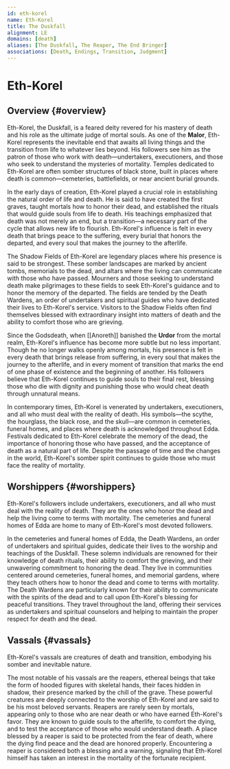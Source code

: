 ```yaml
---
id: eth-korel
name: Eth-Korel
title: The Duskfall
alignment: LE
domains: [death]
aliases: [The Duskfall, The Reaper, The End Bringer]
associations: [Death, Endings, Transition, Judgment]
---
```


# Eth-Korel

## Overview {#overview}

Eth-Korel, the Duskfall, is a feared deity revered for his mastery of death and his role as the ultimate judge of mortal souls. As one of the **Malor**, Eth-Korel represents the inevitable end that awaits all living things and the transition from life to whatever lies beyond. His followers see him as the patron of those who work with death—undertakers, executioners, and those who seek to understand the mysteries of mortality. Temples dedicated to Eth-Korel are often somber structures of black stone, built in places where death is common—cemeteries, battlefields, or near ancient burial grounds.

In the early days of creation, Eth-Korel played a crucial role in establishing the natural order of life and death. He is said to have created the first graves, taught mortals how to honor their dead, and established the rituals that would guide souls from life to death. His teachings emphasized that death was not merely an end, but a transition—a necessary part of the cycle that allows new life to flourish. Eth-Korel's influence is felt in every death that brings peace to the suffering, every burial that honors the departed, and every soul that makes the journey to the afterlife.

The Shadow Fields of Eth-Korel are legendary places where his presence is said to be strongest. These somber landscapes are marked by ancient tombs, memorials to the dead, and altars where the living can communicate with those who have passed. Mourners and those seeking to understand death make pilgrimages to these fields to seek Eth-Korel's guidance and to honor the memory of the departed. The fields are tended by the Death Wardens, an order of undertakers and spiritual guides who have dedicated their lives to Eth-Korel's service. Visitors to the Shadow Fields often find themselves blessed with extraordinary insight into matters of death and the ability to comfort those who are grieving.

Since the Godsdeath, when [[Anoreth]] banished the **Urdor** from the mortal realm, Eth-Korel's influence has become more subtle but no less important. Though he no longer walks openly among mortals, his presence is felt in every death that brings release from suffering, in every soul that makes the journey to the afterlife, and in every moment of transition that marks the end of one phase of existence and the beginning of another. His followers believe that Eth-Korel continues to guide souls to their final rest, blessing those who die with dignity and punishing those who would cheat death through unnatural means.

In contemporary times, Eth-Korel is venerated by undertakers, executioners, and all who must deal with the reality of death. His symbols—the scythe, the hourglass, the black rose, and the skull—are common in cemeteries, funeral homes, and places where death is acknowledged throughout Edda. Festivals dedicated to Eth-Korel celebrate the memory of the dead, the importance of honoring those who have passed, and the acceptance of death as a natural part of life. Despite the passage of time and the changes in the world, Eth-Korel's somber spirit continues to guide those who must face the reality of mortality.

## Worshippers {#worshippers}

Eth-Korel's followers include undertakers, executioners, and all who must deal with the reality of death. They are the ones who honor the dead and help the living come to terms with mortality. The cemeteries and funeral homes of Edda are home to many of Eth-Korel's most devoted followers.

In the cemeteries and funeral homes of Edda, the Death Wardens, an order of undertakers and spiritual guides, dedicate their lives to the worship and teachings of the Duskfall. These solemn individuals are renowned for their knowledge of death rituals, their ability to comfort the grieving, and their unwavering commitment to honoring the dead. They live in communities centered around cemeteries, funeral homes, and memorial gardens, where they teach others how to honor the dead and come to terms with mortality. The Death Wardens are particularly known for their ability to communicate with the spirits of the dead and to call upon Eth-Korel's blessing for peaceful transitions. They travel throughout the land, offering their services as undertakers and spiritual counselors and helping to maintain the proper respect for death and the dead.

## Vassals {#vassals}

Eth-Korel's vassals are creatures of death and transition, embodying his somber and inevitable nature.

The most notable of his vassals are the reapers, ethereal beings that take the form of hooded figures with skeletal hands, their faces hidden in shadow, their presence marked by the chill of the grave. These powerful creatures are deeply connected to the worship of Eth-Korel and are said to be his most beloved servants. Reapers are rarely seen by mortals, appearing only to those who are near death or who have earned Eth-Korel's favor. They are known to guide souls to the afterlife, to comfort the dying, and to test the acceptance of those who would understand death. A place blessed by a reaper is said to be protected from the fear of death, where the dying find peace and the dead are honored properly. Encountering a reaper is considered both a blessing and a warning, signaling that Eth-Korel himself has taken an interest in the mortality of the fortunate recipient. 